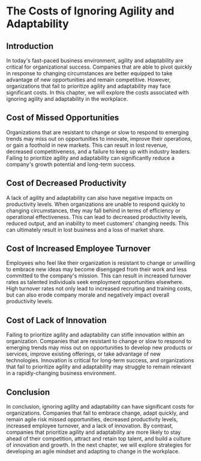 The Costs of Ignoring Agility and Adaptability
===========================================================================================================================

Introduction
------------

In today's fast-paced business environment, agility and adaptability are critical for organizational success. Companies that are able to pivot quickly in response to changing circumstances are better equipped to take advantage of new opportunities and remain competitive. However, organizations that fail to prioritize agility and adaptability may face significant costs. In this chapter, we will explore the costs associated with ignoring agility and adaptability in the workplace.

Cost of Missed Opportunities
----------------------------

Organizations that are resistant to change or slow to respond to emerging trends may miss out on opportunities to innovate, improve their operations, or gain a foothold in new markets. This can result in lost revenue, decreased competitiveness, and a failure to keep up with industry leaders. Failing to prioritize agility and adaptability can significantly reduce a company's growth potential and long-term success.

Cost of Decreased Productivity
------------------------------

A lack of agility and adaptability can also have negative impacts on productivity levels. When organizations are unable to respond quickly to changing circumstances, they may fall behind in terms of efficiency or operational effectiveness. This can lead to decreased productivity levels, reduced output, and an inability to meet customers' changing needs. This can ultimately result in lost business and a loss of market share.

Cost of Increased Employee Turnover
-----------------------------------

Employees who feel like their organization is resistant to change or unwilling to embrace new ideas may become disengaged from their work and less committed to the company's mission. This can result in increased turnover rates as talented individuals seek employment opportunities elsewhere. High turnover rates not only lead to increased recruiting and training costs, but can also erode company morale and negatively impact overall productivity levels.

Cost of Lack of Innovation
--------------------------

Failing to prioritize agility and adaptability can stifle innovation within an organization. Companies that are resistant to change or slow to respond to emerging trends may miss out on opportunities to develop new products or services, improve existing offerings, or take advantage of new technologies. Innovation is critical for long-term success, and organizations that fail to prioritize agility and adaptability may struggle to remain relevant in a rapidly-changing business environment.

Conclusion
----------

In conclusion, ignoring agility and adaptability can have significant costs for organizations. Companies that fail to embrace change, adapt quickly, and remain agile risk missed opportunities, decreased productivity levels, increased employee turnover, and a lack of innovation. By contrast, companies that prioritize agility and adaptability are more likely to stay ahead of their competition, attract and retain top talent, and build a culture of innovation and growth. In the next chapter, we will explore strategies for developing an agile mindset and adapting to change in the workplace.

